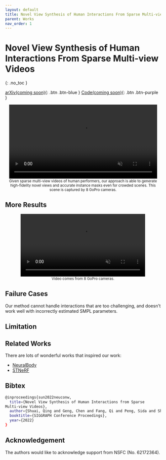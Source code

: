```yaml
---
layout: default
title: Novel View Synthesis of Human Interactions From Sparse Multi-view Videos
parent: Works
nav_order: 1
---
```


# Novel View Synthesis of Human Interactions From Sparse Multi-view Videos

{: .no_toc }

[arXiv(coming soon)](http://example.com/){: .btn .btn-blue }
[Code(coming soon)](http://example.com/){: .btn .btn-purple }

<div align="center">
    <video width="95%" playsinline="" autoplay="autoplay" loop="loop" preload="" muted=""><source src="multinb/demo_soccer1-6.mp4" type="video/mp4">
    </video>
    <br>
    <sup>Given sparse multi-view videos of human performers, our approach is able to generate high-fidelity novel views and accurate instance masks even for crowded scenes. This scene is captured by 8 GoPro cameras.</sup>
</div>

## More Results

<div align="center">
    <video width="80%" playsinline="" autoplay="autoplay" loop="loop" preload="" muted=""><source src="multinb/demo_soccer1-yuang.mp4" type="video/mp4">
    </video>
    <br>
    <sup>Video comes from 8 GoPro cameras.</sup>
</div>


## Failure Cases

Our method cannot handle interactions that are too challenging, and doesn't work well with incorrectly estimated SMPL parameters. 

## Limitation



## Related Works
There are lots of wonderful works that inspired our work:

- [NeuralBody]()
- [STNeRF]()

## Bibtex

```bash
@inproceedings{sun2022neuconw,
  title={Novel View Synthesis of Human Interactions from Sparse
Multi-view Videos},
  author={Shuai, Qing and Geng, Chen and Fang, Qi and Peng, Sida and Shen, Wenhao and Zhou, Xiaowei and Bao, Hujun},
  booktitle={SIGGRAPH Conference Proceedings},
  year={2022}
}
```

## Acknowledgement

The authors would like to acknowledge support from NSFC (No.
62172364).

